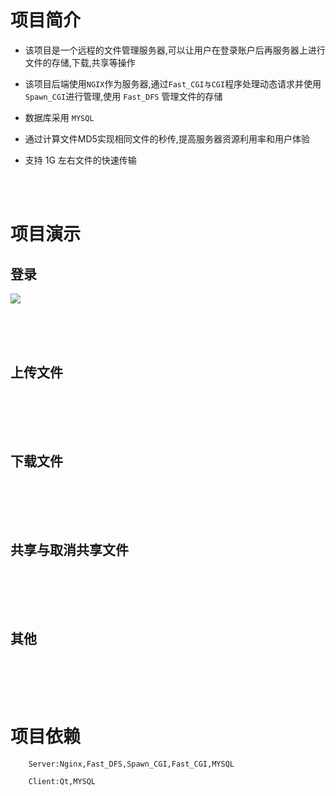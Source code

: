 # 项目简介  

- 该项目是一个远程的文件管理服务器,可以让用户在登录账户后再服务器上进行文件的存储,下载,共享等操作  

- 该项目后端使用`NGIX`作为服务器,通过`Fast_CGI与CGI`程序处理动态请求并使用`Spawn_CGI`进行管理,使用 `Fast_DFS` 管理文件的存储  

- 数据库采用 `MYSQL`  

- 通过计算文件MD5实现相同文件的秒传,提高服务器资源利用率和用户体验  

- 支持 1G 左右文件的快速传输  

<br>
<br>

# 项目演示
## 登录
![](https://github.com/MrChen-H/CGI_Program/blob/master/Resource/download.gif)

<br>
<br>
<br>


## 上传文件
![]()

<br>
<br>
<br>


## 下载文件
![]()

<br>
<br>
<br>


## 共享与取消共享文件
![]()

<br>
<br>
<br>


## 其他
![]()

<br>
<br>
<br>

# 项目依赖
        Server:Nginx,Fast_DFS,Spawn_CGI,Fast_CGI,MYSQL
        
        Client:Qt,MYSQL


